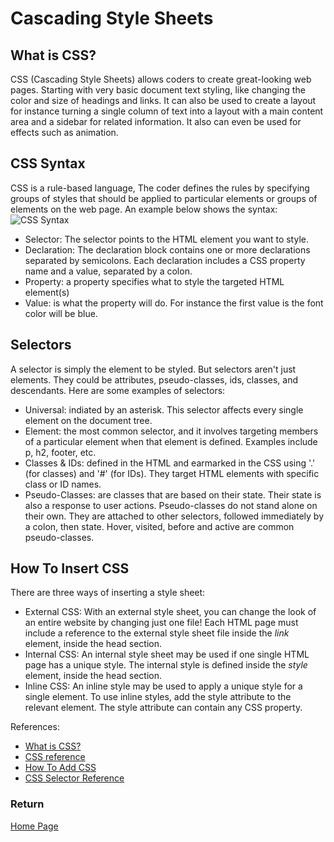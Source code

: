 # Cascading Style Sheets

## What is CSS?

CSS (Cascading Style Sheets) allows coders to create great-looking web pages. Starting with very basic document text styling, like changing the color and size of headings and links. It can also be used to create a layout for instance turning a single column of text into a layout with a main content area and a sidebar for related information. It also can even be used for effects such as animation.

## CSS Syntax

CSS is a rule-based language, The coder defines the rules by specifying groups of styles that should be applied to particular elements or groups of elements on the web page. An example below shows the syntax:
![CSS Syntax](https://www.w3schools.com/css/img_selector.gif)

- Selector: The selector points to the HTML element you want to style.
- Declaration: The declaration block contains one or more declarations separated by semicolons. Each declaration includes a CSS property name and a value, separated by a colon.
- Property: a property specifies what to style the targeted HTML element(s)
- Value: is what the property will do. For instance the first value is the font color will be blue.

## Selectors

A selector is simply the element to be styled. But selectors aren't just elements. They could be attributes, pseudo-classes, ids, classes, and descendants. Here are some examples of selectors:

- Universal: indiated by an asterisk. This selector affects every single element on the document tree.
- Element: the most common selector, and it involves targeting members of a particular element when that element is defined. Examples include p, h2, footer, etc.
- Classes & IDs: defined in the HTML and earmarked in the CSS using '.' (for classes) and '#' (for IDs). They target HTML elements with specific class or ID names.
- Pseudo-Classes: are classes that are based on their state. Their state is also a response to user actions. Pseudo-classes do not stand alone on their own. They are attached to other selectors, followed immediately by a colon, then state. Hover, visited, before and active are common pseudo-classes.

## How To Insert CSS

There are three ways of inserting a style sheet:

- External CSS: With an external style sheet, you can change the look of an entire website by changing just one file! Each HTML page must include a reference to the external style sheet file inside the *link* element, inside the head section.
- Internal CSS: An internal style sheet may be used if one single HTML page has a unique style. The internal style is defined inside the *style* element, inside the head section.
- Inline CSS: An inline style may be used to apply a unique style for a single element. To use inline styles, add the style attribute to the relevant element. The style attribute can contain any CSS property.

References:

- [What is CSS?](https://developer.mozilla.org/en-US/docs/Learn/CSS/First_steps/What_is_CSS)
- [CSS reference](https://developer.mozilla.org/en-US/docs/Web/CSS/Reference)
- [How To Add CSS](https://www.w3schools.com/css/css_howto.asp)
- [CSS Selector Reference](https://www.w3schools.com/cssref/css_selectors.asp)

### Return

[Home Page](README.md)
